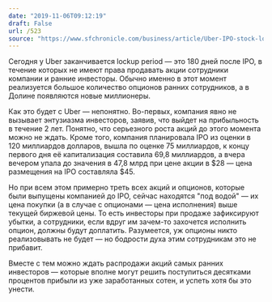 ```yaml
---
date: "2019-11-06T09:12:19"
draft: False
url: /523
source: "https://www.sfchronicle.com/business/article/Uber-IPO-stock-lockup-expires-Wednesday-but-no-14811816.php"
---
```


Сегодня у Uber заканчивается lockup period — это 180 дней после IPO, в течение которых не имеют права продавать акции сотрудники компании и ранние инвесторы. Обычно именно в этот момент реализуется большое количество опционов ранних сотрудников, а в Долине появляются новые миллионеры. 

Как это будет с Uber — непонятно. Во-первых, компания явно не вызывает энтузиазма инвесторов, заявив, что выйдет на прибыльность в течение 2 лет. Понятно, что серьезного роста акций до этого момента можно не ждать. Кроме того, компания планировала IPO из оценки в 120 миллиардов долларов, вышла по оценке 75 миллиардов, к концу первого дня её капитализация составила 69,8 миллиардов, а вчера вечером упала до значения в 47,8 млрд при цене акции в $28 — цена размещения на IPO составляла $45. 

Но при всем этом примерно треть всех акций и опционов, которые были выпущены компанией до IPO, сейчас находятся "под водой" — их цена покупки (а в случае с опционами — цена исполнения) выше текущей биржевой цены. То есть инвесторы при продаже зафиксируют убытки, а сотрудники, если вдруг им зачем-то захочется исполнить опцион, должны будут доплатить. Разумеется, уж опционы никто реализовывать не будет — но бодрости духа этим сотрудникам это не прибавит.

Вместе с тем можно ждать распродажи акций самых ранних инвесторов — которые вполне могут решить поступиться десятками процентов прибыли из уже заработанных сотен, и успеть хотя бы это унести.
